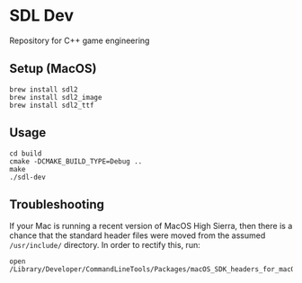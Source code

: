# SDL Dev
Repository for C++ game engineering

## Setup (MacOS)
```
brew install sdl2
brew install sdl2_image
brew install sdl2_ttf
```
## Usage
```
cd build
cmake -DCMAKE_BUILD_TYPE=Debug ..
make
./sdl-dev
```

## Troubleshooting
If your Mac is running a recent version of MacOS High Sierra, then there is a chance that the standard header files were moved from the assumed `/usr/include/` directory. In order to rectify this, run:
```
open /Library/Developer/CommandLineTools/Packages/macOS_SDK_headers_for_macOS_10.14.pkg
```
